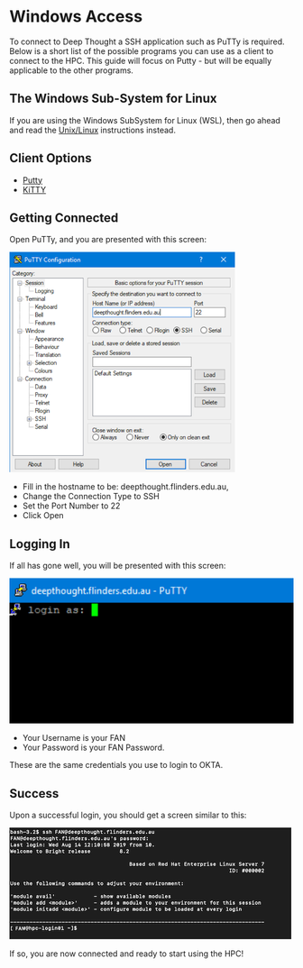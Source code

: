 # Windows Access

To connect to Deep Thought a SSH application such as PuTTy is required. Below is a short list of the possible programs you can use as a client to connect to the HPC. This guide will focus on Putty - but will be equally applicable to the other programs.

## The Windows Sub-System for Linux

If you are using the Windows SubSystem for Linux (WSL), then go ahead and read the [Unix/Linux](../Unix/UnixAccess.md) instructions instead.

## Client Options

- [Putty](https://www.chiark.greenend.org.uk/~sgtatham/putty/latest.html)
- [KiTTY](http://www.9bis.net/kitty/#!pages/download.md)

## Getting Connected

Open PuTTy, and you are presented with this screen:

![Alt Putty Connection Screen](../../_static/puttyAccessImage.png)

- Fill in the hostname to be: deepthought.flinders.edu.au,
- Change the Connection Type to SSH
- Set the Port Number to 22
- Click Open

## Logging In

If all has gone well, you will be presented with this screen:

![](../../_static/puttyLoginImage.png)

- Your Username is your FAN
- Your Password is your FAN Password.

These are the same credentials you use to login to OKTA.

## Success

Upon a successful login, you should get a screen similar to this:

![](../../_static/loginOKImage.png)

If so, you are now connected and ready to start using the HPC!